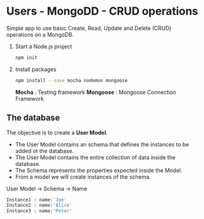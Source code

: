 # Users - MongoDD - CRUD operations

Simple app to use basic Create, Read, Update and Delete (CRUD) operations on a MongoDB.

1) Start a Node.js project

    ```sh
    npm init
    ```

2) Install packages

   ```sh
   npm install --save mocha nodemon mongoose
   ```

   **Mocha** : Testing framework
   **Mongoose** : Mongoose Connection Framework

## The database

The objective is to create a **User Model**.

- The User Model contains an schema that defines the instances to be added ot the database.
- The User Model contains the entire collection of data inside the database.
- The Schema represents the properties expected inside the Model.
- From a model we will create instances of the schema. 

User Model -> Schema -> Name

```sh
Instance1 : name:'Joe'
Instance2 : name:'Alice'
Instance3 : name:'Peter'
```
